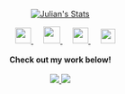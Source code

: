 <p align="center">
  <a href="https://github.com/salaheddinelhamraoui" class="rich-diff-level-one">
    <img src="https://github-readme-stats.vercel.app/api?username=salaheddinelhamraoui&title_color=333&text_color=777" alt="Julian's Stats" >
  </a>
</p>

<p align="center">
  &emsp;
  <a href= "https://www.instagram.com/salah_elhamraoui/" target="_blank">
    <img src="https://img.icons8.com/ios-glyphs/256/000000/instagram-new.svg" width="28px"/>
  </a>
  &emsp;
  <a href="https://buymeacoffee.com/elhamraoui" target="_blank">
    <img src="https://img.icons8.com/ios-glyphs/256/000000/coffee.png" width="30px"/>
  </a> 
  &emsp;
  <a href="https://salaheddinelhamraoui.com" target="_blank">
    <img src="https://img.icons8.com/material/256/000000/globe--v1.png" width="28px"/>
  </a>
  &emsp;
  <a href="https://linkedin.com/in/salaheddinelhamraoui" target="_blank">
    <img src="https://img.icons8.com/ios-filled/256/000000/linkedin.svg" width="26px"/>
  </a>
  <br><br>
  <strong>Check out my work below!</strong>
  <br><br>

  <a href="https://salaheddinelhamraoui.com" target="_blank">
    <img src="https://badges.pufler.dev/repos/salaheddinelhamraoui?style=flat-square&color=black&logo=github">
  </a>
  <a href="https://salaheddinelhamraoui.com" target="_blank">
    <img src="https://badges.pufler.dev/commits/monthly/salaheddinelhamraoui?style=flat-square&color=black&logo=github">
  </a>
</p>
